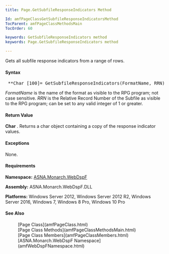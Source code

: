 ```yaml
---
title: Page.GetSubfileResponseIndicators Method

Id: amfPageClassGetSubfileResponseIndicatorsMethod
TocParent: amfPageClassMethodsMain
TocOrder: 60

keywords: GetSubfileResponseIndicators method
keywords: Page.GetSubfileResponseIndicators method

---
```


Gets all subfile response indicators from a range of rows.

#### Syntax
<pre class="prettyprint"> **Char [100]= GetSubfileResponseIndicators(FormatName, RRN)** </pre>

*FormatName* is the name of the format as visible to the RPG program; not case sensitive. *RRN* is the Relative Record Number of the Subfile as visible to the RPG program; can be set to any valid integer of 1 or greater.

#### Return Value
**Char** . Returns a char object containing a copy of the response indicator values.

#### Exceptions
None.
<!-- -->

#### Requirements
**Namespace:** [ASNA.Monarch.WebDspF](amfWebDspFNamespace.html)

**Assembly:** ASNA.Monarch.WebDspF.DLL

**Platforms:** Windows Server 2012, Windows Server 2012 R2, Windows Server 2016, Windows 7, Windows 8 Pro, Windows 10 Pro
<!-- end -->

#### See Also
<dl>
        <dd>[Page Class](amfPageClass.html)</dd>
		<dd>[Page Class Methods](amfPageClassMethodsMain.html)</dd>
        <dd>[Page Class Members](amfPageClassMembers.html)</dd>
        <dd>[ASNA.Monarch.WebDspF Namespace](amfWebDspFNamespace.html)</dd>
</dl>

